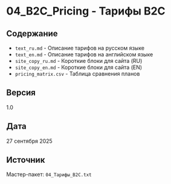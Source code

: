# 04_B2C_Pricing - Тарифы B2C

## Содержание
- `text_ru.md` - Описание тарифов на русском языке
- `text_en.md` - Описание тарифов на английском языке
- `site_copy_ru.md` - Короткие блоки для сайта (RU)
- `site_copy_en.md` - Короткие блоки для сайта (EN)
- `pricing_matrix.csv` - Таблица сравнения планов

## Версия
1.0

## Дата
27 сентября 2025

## Источник
Мастер-пакет: `04_Тарифы_B2C.txt`
